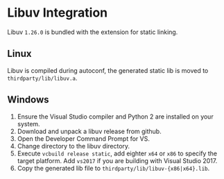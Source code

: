 # Libuv Integration

Libuv `1.26.0` is bundled with the extension for static linking.

## Linux

Libuv is compiled during autoconf, the generated static lib is moved to `thirdparty/lib/libuv.a`.

## Windows

1. Ensure the Visual Studio compiler and Python 2 are installed on your system.
2. Download and unpack a libuv release from github.
3. Open the Developer Command Prompt for VS.
4. Change directory to the libuv directory.
5. Execute `vcbuild release static`, add eighter `x64` or `x86` to specify the target platform. Add `vs2017` if you are building with Visual Studio 2017.
6. Copy the generated lib file to `thirdparty/lib/libuv-{x86|x64}.lib`.
